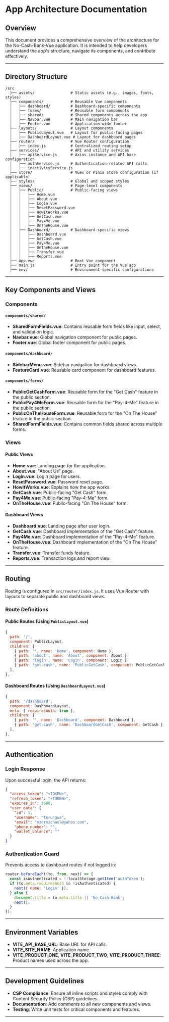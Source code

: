 # App Architecture Documentation

## Overview
This document provides a comprehensive overview of the architecture for the No-Cash-Bank-Vue application. It is intended to help developers understand the app's structure, navigate its components, and contribute effectively.

---

## Directory Structure

```
/src
  ├── assets/                # Static assets (e.g., images, fonts, styles)
  ├── components/            # Reusable Vue components
  │   ├── dashboard/         # Dashboard-specific components
  │   ├── forms/             # Reusable form components
  │   ├── shared/            # Shared components across the app
  │   ├── Navbar.vue         # Main navigation bar
  │   ├── Footer.vue         # Application-wide footer
  ├── layouts/               # Layout components
  │   ├── PublicLayout.vue   # Layout for public-facing pages
  │   ├── DashboardLayout.vue # Layout for dashboard pages
  ├── router/                # Vue Router configuration
  │   ├── index.js           # Centralized routing setup
  ├── services/              # API and utility services
  │   ├── apiService.js      # Axios instance and API base configuration
  │   ├── authService.js     # Authentication-related API calls
  |   ├── inactivityService.js
  ├── store/                 # Vuex or Pinia store configuration (if applicable)
  ├── styles/                # Global and scoped styles
  ├── views/                 # Page-level components
  │   ├── Public/            # Public-facing views
  │   │   ├── Home.vue
  │   │   ├── About.vue
  │   │   ├── Login.vue
  │   │   ├── ResetPassword.vue
  │   │   ├── HowItWorks.vue
  │   │   ├── GetCash.vue
  │   │   ├── Pay4Me.vue
  │   │   ├── OnTheHouse.vue
  │   ├── Dashboard/         # Dashboard-specific views
  │   │   ├── Dashboard.vue
  │   │   ├── GetCash.vue
  │   │   ├── Pay4Me.vue
  │   │   ├── OnTheHouse.vue
  │   │   ├── Transfer.vue
  │   │   ├── Reports.vue
  ├── App.vue                # Root Vue component
  ├── main.js                # Entry point for the Vue app
  ├── env/                   # Environment-specific configurations
```

---

## Key Components and Views

### Components

#### `components/shared/`
- **SharedFormFields.vue**: Contains reusable form fields like input, select, and validation logic.
- **Navbar.vue**: Global navigation component for public pages.
- **Footer.vue**: Global footer component for public pages.

#### `components/dashboard/`
- **SidebarMenu.vue**: Sidebar navigation for dashboard views.
- **FeatureCard.vue**: Reusable card component for dashboard features.

#### `components/forms/`
- **PublicGetCashForm.vue**: Reusable form for the "Get Cash" feature in the public section.
- **PublicPay4MeForm.vue**: Reusable form for the "Pay-4-Me" feature in the public section.
- **PublicOnTheHouseForm.vue**: Reusable form for the "On The House" feature in the public section.
- **SharedFormFields.vue**: Contains common fields shared across multiple forms.

### Views

#### Public Views
- **Home.vue**: Landing page for the application.
- **About.vue**: "About Us" page.
- **Login.vue**: Login page for users.
- **ResetPassword.vue**: Password reset page.
- **HowItWorks.vue**: Explains how the app works.
- **GetCash.vue**: Public-facing "Get Cash" form.
- **Pay4Me.vue**: Public-facing "Pay-4-Me" form.
- **OnTheHouse.vue**: Public-facing "On The House" form.

#### Dashboard Views
- **Dashboard.vue**: Landing page after user login.
- **GetCash.vue**: Dashboard implementation of the "Get Cash" feature.
- **Pay4Me.vue**: Dashboard implementation of the "Pay-4-Me" feature.
- **OnTheHouse.vue**: Dashboard implementation of the "On The House" feature.
- **Transfer.vue**: Transfer funds feature.
- **Reports.vue**: Transaction logs and report view.

---

## Routing

Routing is configured in `src/router/index.js`. It uses Vue Router with layouts to separate public and dashboard views.

### Route Definitions

#### Public Routes (Using `PublicLayout.vue`)
```javascript
{
  path: '/',
  component: PublicLayout,
  children: [
    { path: '', name: 'Home', component: Home },
    { path: 'about', name: 'About', component: About },
    { path: 'login', name: 'Login', component: Login },
    { path: 'get-cash', name: 'PublicGetCash', component: PublicGetCash },
  ],
},
```

#### Dashboard Routes (Using `DashboardLayout.vue`)
```javascript
{
  path: '/dashboard',
  component: DashboardLayout,
  meta: { requiresAuth: true },
  children: [
    { path: '', name: 'Dashboard', component: Dashboard },
    { path: 'get-cash', name: 'DashboardGetCash', component: GetCash },
  ],
},
```

---

## Authentication

### Login Response
Upon successful login, the API returns:
```json
{
  "access_token": "<TOKEN>",
  "refresh_token": "<TOKEN>",
  "expires_in": 3600,
  "user_data": {
    "id": 1,
    "username": "terungwa",
    "email": "mzermichael@yahoo.com",
    "phone_number": "",
    "wallet_balance": ""
  }
}
```

### Authentication Guard
Prevents access to dashboard routes if not logged in:
```javascript
router.beforeEach((to, from, next) => {
  const isAuthenticated = !!localStorage.getItem('authToken');
  if (to.meta.requiresAuth && !isAuthenticated) {
    next({ name: 'Login' });
  } else {
    document.title = to.meta.title || 'No-Cash-Bank';
    next();
  }
});
```

---

## Environment Variables

- **VITE_API_BASE_URL**: Base URL for API calls.
- **VITE_SITE_NAME**: Application name.
- **VITE_PRODUCT_ONE**, **VITE_PRODUCT_TWO**, **VITE_PRODUCT_THREE**: Product names used across the app.

---

## Development Guidelines

- **CSP Compliance**: Ensure all inline scripts and styles comply with Content Security Policy (CSP) guidelines.
- **Documentation**: Add comments to all new components and views.
- **Testing**: Write unit tests for critical components and features.

---
